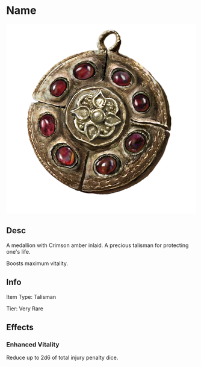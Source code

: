 # Name

![](CrimsonMedallion+1.png)

## Desc

A medallion with Crimson amber inlaid. A precious talisman for protecting one's life.



Boosts maximum vitality.

## Info

Item Type: Talisman

Tier: Very Rare

## Effects

### Enhanced Vitality

Reduce up to 2d6 of total injury penalty dice.
